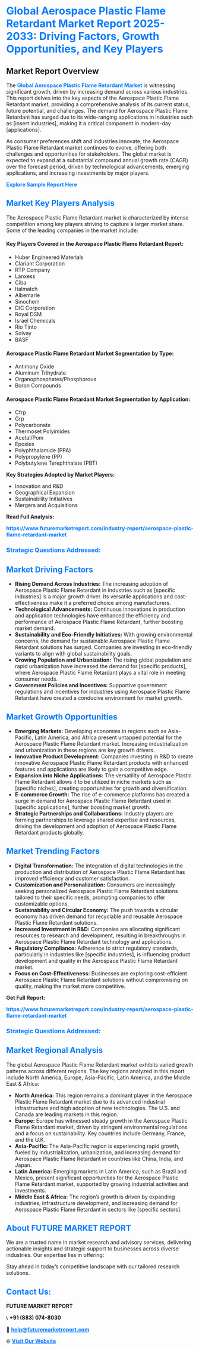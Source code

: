 <h1 style="color: #007BFF;">Global Aerospace Plastic Flame Retardant Market Report 2025-2033: Driving Factors, Growth Opportunities, and Key Players</h1>

<section id="overview">
<h2>Market Report Overview</h2>
<p>The <a href="https://www.futuremarketreport.com/industry-report/aerospace-plastic-flame-retardant-market" style="color: #007BFF; text-decoration: none;"><strong>Global Aerospace Plastic Flame Retardant Market</strong></a> is witnessing significant growth, driven by increasing demand across various industries. This report delves into the key aspects of the Aerospace Plastic Flame Retardant market, providing a comprehensive analysis of its current status, future potential, and challenges. The demand for Aerospace Plastic Flame Retardant has surged due to its wide-ranging applications in industries such as [insert industries], making it a critical component in modern-day [applications].</p>
<p>As consumer preferences shift and industries innovate, the Aerospace Plastic Flame Retardant market continues to evolve, offering both challenges and opportunities for stakeholders. The global market is expected to expand at a substantial compound annual growth rate (CAGR) over the forecast period, driven by technological advancements, emerging applications, and increasing investments by major players.</p>
</section>

<section id="overview">
<p><a href="https://www.futuremarketreport.com/request-sample/reportId=64229" style="color: #007BFF; text-decoration: none;"><strong>Explore Sample Report Here</strong></a></p>
</section>

<section id="key-players">
<h2 style="color: #007BFF;">Market Key Players Analysis</h2>
<p>The Aerospace Plastic Flame Retardant market is characterized by intense competition among key players striving to capture a larger market share. Some of the leading companies in the market include:</p>
<h4>Key Players Covered in the Aerospace Plastic Flame Retardant Report:</h4>
<ul><li>Huber Engineered Materials</li><li>Clariant Corporation</li><li>RTP Company</li><li>Lanxess</li><li>Ciba</li><li>Italmatch</li><li>Albemarle</li><li>Sinochem</li><li>DIC Corporation</li><li>Royal DSM</li><li>Israel Chemicals</li><li>Rio Tinto</li><li>Solvay</li><li>BASF</li></ul>
<h4>Aerospace Plastic Flame Retardant Market Segmentation by Type:</h4>
<ul><li>Antimony Oxide</li><li>Aluminum Trihydrate</li><li>Organophosphates/Phosphorous</li><li>Boron Compounds</li></ul>

<h4>Aerospace Plastic Flame Retardant Market Segmentation by Application:</h4>
<ul><li>Cfrp</li><li>Grp</li><li>Polycarbonate</li><li>Thermoset Polyimides</li><li>Acetal/Pom</li><li>Epoxies</li><li>Polyphthalamide (PPA)</li><li>Polypropylene (PP)</li><li>Polybutylene Terephthalate (PBT)</li></ul>
<p><strong>Key Strategies Adopted by Market Players:</strong></p>
<ul>
<li>Innovation and R&D</li>
<li>Geographical Expansion</li>
<li>Sustainability Initiatives</li>
<li>Mergers and Acquisitions</li>
</ul>
</section>

<section>
<p><strong>Read Full Analysis: </strong></p><a href="https://www.futuremarketreport.com/industry-report/aerospace-plastic-flame-retardant-market" style="color: #007BFF; text-decoration: none;"><strong>https://www.futuremarketreport.com/industry-report/aerospace-plastic-flame-retardant-market</strong></a>
<h3 style="color: #007BFF;">Strategic Questions Addressed:</h3>
</section>

<section id="driving-factors">
<h2 style="color: #007BFF;">Market Driving Factors</h2>
<ul>
<li><strong>Rising Demand Across Industries:</strong> The increasing adoption of Aerospace Plastic Flame Retardant in industries such as [specific industries] is a major growth driver. Its versatile applications and cost-effectiveness make it a preferred choice among manufacturers.</li>
<li><strong>Technological Advancements:</strong> Continuous innovations in production and application technologies have enhanced the efficiency and performance of Aerospace Plastic Flame Retardant, further boosting market demand.</li>
<li><strong>Sustainability and Eco-Friendly Initiatives:</strong> With growing environmental concerns, the demand for sustainable Aerospace Plastic Flame Retardant solutions has surged. Companies are investing in eco-friendly variants to align with global sustainability goals.</li>
<li><strong>Growing Population and Urbanization:</strong> The rising global population and rapid urbanization have increased the demand for [specific products], where Aerospace Plastic Flame Retardant plays a vital role in meeting consumer needs.</li>
<li><strong>Government Policies and Incentives:</strong> Supportive government regulations and incentives for industries using Aerospace Plastic Flame Retardant have created a conducive environment for market growth.</li>
</ul>
</section>

<section id="growth-opportunities">
<h2 style="color: #007BFF;">Market Growth Opportunities</h2>
<ul>
<li><strong>Emerging Markets:</strong> Developing economies in regions such as Asia-Pacific, Latin America, and Africa present untapped potential for the Aerospace Plastic Flame Retardant market. Increasing industrialization and urbanization in these regions are key growth drivers.</li>
<li><strong>Innovative Product Development:</strong> Companies investing in R&D to create innovative Aerospace Plastic Flame Retardant products with enhanced features and applications are likely to gain a competitive edge.</li>
<li><strong>Expansion into Niche Applications:</strong> The versatility of Aerospace Plastic Flame Retardant allows it to be utilized in niche markets such as [specific niches], creating opportunities for growth and diversification.</li>
<li><strong>E-commerce Growth:</strong> The rise of e-commerce platforms has created a surge in demand for Aerospace Plastic Flame Retardant used in [specific applications], further boosting market growth.</li>
<li><strong>Strategic Partnerships and Collaborations:</strong> Industry players are forming partnerships to leverage shared expertise and resources, driving the development and adoption of Aerospace Plastic Flame Retardant products globally.</li>
</ul>
</section>

<section id="trending-factors">
<h2 style="color: #007BFF;">Market Trending Factors</h2>
<ul>
<li><strong>Digital Transformation:</strong> The integration of digital technologies in the production and distribution of Aerospace Plastic Flame Retardant has improved efficiency and customer satisfaction.</li>
<li><strong>Customization and Personalization:</strong> Consumers are increasingly seeking personalized Aerospace Plastic Flame Retardant solutions tailored to their specific needs, prompting companies to offer customizable options.</li>
<li><strong>Sustainability and Circular Economy:</strong> The push towards a circular economy has driven demand for recyclable and reusable Aerospace Plastic Flame Retardant solutions.</li>
<li><strong>Increased Investment in R&D:</strong> Companies are allocating significant resources to research and development, resulting in breakthroughs in Aerospace Plastic Flame Retardant technology and applications.</li>
<li><strong>Regulatory Compliance:</strong> Adherence to strict regulatory standards, particularly in industries like [specific industries], is influencing product development and quality in the Aerospace Plastic Flame Retardant market.</li>
<li><strong>Focus on Cost-Effectiveness:</strong> Businesses are exploring cost-efficient Aerospace Plastic Flame Retardant solutions without compromising on quality, making the market more competitive.</li>
</ul>
</section>

<section>
<p><strong>Get Full Report: </strong></p><a href="https://www.futuremarketreport.com/industry-report/aerospace-plastic-flame-retardant-market" style="color: #007BFF; text-decoration: none;"><strong>https://www.futuremarketreport.com/industry-report/aerospace-plastic-flame-retardant-market</strong></a>
<h3 style="color: #007BFF;">Strategic Questions Addressed:</h3>
</section>


<section id="regional-analysis">
<h2 style="color: #007BFF;">Market Regional Analysis</h2>
<p>The global Aerospace Plastic Flame Retardant market exhibits varied growth patterns across different regions. The key regions analyzed in this report include North America, Europe, Asia-Pacific, Latin America, and the Middle East & Africa:</p>
<ul>
<li><strong>North America:</strong> This region remains a dominant player in the Aerospace Plastic Flame Retardant market due to its advanced industrial infrastructure and high adoption of new technologies. The U.S. and Canada are leading markets in this region.</li>
<li><strong>Europe:</strong> Europe has witnessed steady growth in the Aerospace Plastic Flame Retardant market, driven by stringent environmental regulations and a focus on sustainability. Key countries include Germany, France, and the U.K.</li>
<li><strong>Asia-Pacific:</strong> The Asia-Pacific region is experiencing rapid growth, fueled by industrialization, urbanization, and increasing demand for Aerospace Plastic Flame Retardant in countries like China, India, and Japan.</li>
<li><strong>Latin America:</strong> Emerging markets in Latin America, such as Brazil and Mexico, present significant opportunities for the Aerospace Plastic Flame Retardant market, supported by growing industrial activities and investments.</li>
<li><strong>Middle East & Africa:</strong> The region’s growth is driven by expanding industries, infrastructure development, and increasing demand for Aerospace Plastic Flame Retardant in sectors like [specific sectors].</li>
</ul>
</section>

<footer>
<h2 style="color: #007BFF;">About FUTURE MARKET REPORT</h2>
<p>We are a trusted name in market research and advisory services, delivering actionable insights and strategic support to businesses across diverse industries. Our expertise lies in offering:</p>

<p>Stay ahead in today’s competitive landscape with our tailored research solutions.</p>

<h2 style="color: #007BFF;">Contact Us:</h2>
<p><strong>FUTURE MARKET REPORT</strong></p>
<p>📞 <strong>+91 (883) 074-8030</strong></p>
<p>📧 <strong><a href="mailto:help@futuremarketreport.com" style="color: #007BFF;">help@futuremarketreport.com</a></strong></p>
<p>🌐 <strong><a href="https://www.futuremarketreport.com/" style="color: #007BFF;">Visit Our Website</a></strong></p>
</footer>